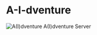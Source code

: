 # A-I-dventure

![A(I)dventure](https://dalle-image-storage.s3.amazonaws.com/1713398870151.jpeg)
A(I)dventure Server

